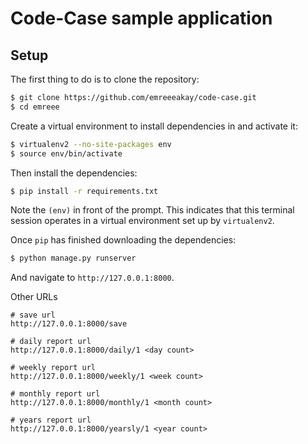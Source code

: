# Code-Case sample application

## Setup

The first thing to do is to clone the repository:

```sh
$ git clone https://github.com/emreeeakay/code-case.git
$ cd emreee
```

Create a virtual environment to install dependencies in and activate it:

```sh
$ virtualenv2 --no-site-packages env
$ source env/bin/activate
```

Then install the dependencies:

```sh
$ pip install -r requirements.txt
```
Note the `(env)` in front of the prompt. This indicates that this terminal
session operates in a virtual environment set up by `virtualenv2`.

Once `pip` has finished downloading the dependencies:
```sh
$ python manage.py runserver
```
And navigate to `http://127.0.0.1:8000`.

Other URLs
```
# save url  
http://127.0.0.1:8000/save

# daily report url 
http://127.0.0.1:8000/daily/1 <day count>

# weekly report url 
http://127.0.0.1:8000/weekly/1 <week count>

# monthly report url 
http://127.0.0.1:8000/monthly/1 <month count>

# years report url 
http://127.0.0.1:8000/yearsly/1 <year count>

```